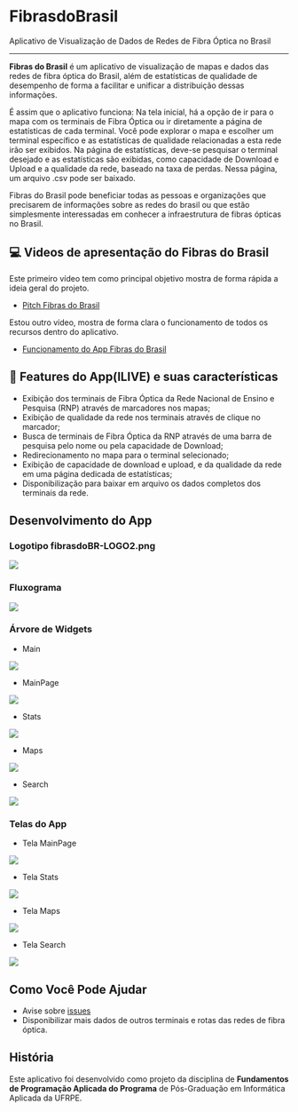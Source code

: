 # FibrasdoBrasil
Aplicativo de Visualização de Dados de Redes de Fibra Óptica no Brasil

---

**Fibras do Brasil** é um aplicativo de visualização de mapas e dados das redes de fibra óptica do Brasil, além de estatísticas de qualidade de desempenho de forma a facilitar e unificar a distribuição dessas informações.

É assim que o aplicativo funciona: Na tela inicial, há a opção de ir para o mapa com os terminais de Fibra Óptica ou ir diretamente a página de estatísticas de cada terminal. Você pode explorar o mapa e escolher um terminal específico e as estatísticas de qualidade relacionadas a esta rede irão ser exibidos. Na página de estatísticas, deve-se pesquisar o terminal desejado e as estatísticas são exibidas, como capacidade de Download e Upload e a qualidade da rede, baseado na taxa de perdas. Nessa página, um arquivo .csv pode ser baixado.

Fibras do Brasil pode beneficiar todas as pessoas e organizações que precisarem de informações sobre as redes do brasil ou que estão simplesmente interessadas em conhecer a infraestrutura de fibras ópticas no Brasil.

## 💻 Videos de apresentação do Fibras do Brasil

Este primeiro vídeo tem como principal objetivo mostra de forma rápida a ideia geral do projeto.

- [Pitch Fibras do Brasil](https://www.youtube.com/watch?v=Cs6fKo4Tn1w)

Estou outro vídeo, mostra de forma clara o funcionamento de todos os recursos dentro do aplicativo.

- [Funcionamento do App Fibras do Brasil](https://www.youtube.com/watch?v=oNITMcEALvI)


## 📍 Features do App(ILIVE) e suas características

- Exibição dos terminais de Fibra Óptica da Rede Nacional de Ensino e Pesquisa (RNP) através de marcadores nos mapas;
- Exibição de qualidade da rede nos terminais através de clique no marcador;
- Busca de terminais de Fibra Óptica da RNP através de uma barra de pesquisa pelo nome ou pela capacidade de Download;
- Redirecionamento no mapa para o terminal selecionado;
- Exibição de capacidade de download e upload, e da qualidade da rede em uma página dedicada de estatísticas;
- Disponibilização para baixar em arquivo os dados completos dos terminais da rede.

## Desenvolvimento do App

### Logotipo fibrasdoBR-LOGO2.png 

![](imagens/fibrasdoBR-LOGO2.png)

### Fluxograma 

![](imagens/fluxograma.png)


### Árvore de Widgets 
- Main

![](imagens/main.png)

- MainPage

![](imagens/MainPage.png)

- Stats

![](imagens/stats%20(1).png)

- Maps

![](imagens/maps.png)

- Search

![](imagens/Search.png)


### Telas do App

- Tela MainPage

![](imagens/MainPage-tela.jpg)

- Tela Stats

![](imagens/stats-tela.jpg)

- Tela Maps

![](imagens/maps-tela.jpg)

- Tela Search

![](imagens/search-tela.jpg)



## Como Você Pode Ajudar

* Avise sobre [issues](https://github.com/brunoarrudaufpe/FibrasdoBrasil/issues)
* Disponibilizar mais dados de outros terminais e rotas das redes de fibra óptica.

## História

Este aplicativo foi desenvolvido como projeto da disciplina de **Fundamentos de Programação Aplicada do Programa** de Pós-Graduação em Informática Aplicada da UFRPE.

